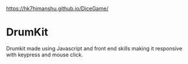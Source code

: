 https://hk7himanshu.github.io/DiceGame/

# DrumKit
Drumkit made using Javascript and front end skills making it responsive with keypress and mouse click.
